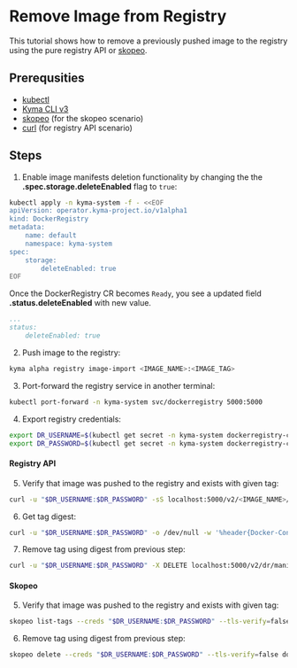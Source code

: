 # Remove Image from Registry

This tutorial shows how to remove a previously pushed image to the registry using the pure registry API or [skopeo](https://github.com/containers/skopeo).

## Prerequsities

* [kubectl](https://kubernetes.io/docs/tasks/tools/)
* [Kyma CLI v3](https://github.com/kyma-project/cli/)
* [skopeo](https://github.com/containers/skopeo/) (for the skopeo scenario)
* [curl](https://curl.se/) (for registry API scenario)

## Steps

1. Enable image manifests deletion functionality by changing the the **.spec.storage.deleteEnabled** flag to `true`:

```bash
kubectl apply -n kyma-system -f - <<EOF
apiVersion: operator.kyma-project.io/v1alpha1
kind: DockerRegistry
metadata:
    name: default
    namespace: kyma-system
spec:
    storage:
        deleteEnabled: true
EOF
```

Once the DockerRegistry CR becomes `Ready`, you see a updated field **.status.deleteEnabled** with new value.

```yaml
...
status:
    deleteEnabled: true
```

2. Push image to the registry:

```bash
kyma alpha registry image-import <IMAGE_NAME>:<IMAGE_TAG>
```

3. Port-forward the registry service in another terminal:

```bash
kubectl port-forward -n kyma-system svc/dockerregistry 5000:5000
```

4. Export registry credentials:

```bash
export DR_USERNAME=$(kubectl get secret -n kyma-system dockerregistry-config -o jsonpath="{.data.username}" | base64 -d)
export DR_PASSWORD=$(kubectl get secret -n kyma-system dockerregistry-config -o jsonpath="{.data.password}" | base64 -d)
```

<!-- tabs:start -->

#### **Registry API**

5. Verify that image was pushed to the registry and exists with given tag:

```bash
curl -u "$DR_USERNAME:$DR_PASSWORD" -sS localhost:5000/v2/<IMAGE_NAME>/tags/list
```

6. Get tag digest:

```bash
curl -u "$DR_USERNAME:$DR_PASSWORD" -o /dev/null -w '%header{Docker-Content-Digest}' -H 'Accept: application/vnd.docker.distribution.manifest.v2+json' -sS localhost:5000/v2/<IMAGE_NAME>/manifests/0.1
```

7. Remove tag using digest from previous step:

```bash
curl -u "$DR_USERNAME:$DR_PASSWORD" -X DELETE localhost:5000/v2/dr/manifests/<DIGEST>
```

#### **Skopeo**

5. Verify that image was pushed to the registry and exists with given tag:

```bash
skopeo list-tags --creds "$DR_USERNAME:$DR_PASSWORD" --tls-verify=false docker://localhost:5000/<IMAGE_NAME>
```

6. Remove tag using digest from previous step:

```bash
skopeo delete --creds "$DR_USERNAME:$DR_PASSWORD" --tls-verify=false docker://localhost:5000/<IMAGE_NAME>:<IMAGE_TAG>
```

<!-- tabs:end -->
